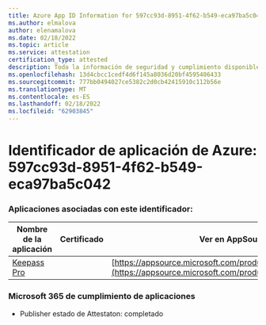 ```yaml
---
title: Azure App ID Information for 597cc93d-8951-4f62-b549-eca97ba5c042
ms.author: elmalova
author: elenamalova
ms.date: 02/18/2022
ms.topic: article
ms.service: attestation
certification_type: attested
description: Toda la información de seguridad y cumplimiento disponible para 597cc93d-8951-4f62-b549-eca97ba5c042.
ms.openlocfilehash: 13d4cbcc1cedf4d6f145a8036d20bf4595406433
ms.sourcegitcommit: 777bb0494027ce5382c2d0cb42415910c112b56e
ms.translationtype: MT
ms.contentlocale: es-ES
ms.lasthandoff: 02/18/2022
ms.locfileid: "62903845"
---
```

# <a name="azure-app-id-597cc93d-8951-4f62-b549-eca97ba5c042"></a>Identificador de aplicación de Azure: 597cc93d-8951-4f62-b549-eca97ba5c042


### <a name="apps-associated-with-this-id"></a>Aplicaciones asociadas con este identificador:
| **Nombre de la aplicación** | **Certificado** | **Ver en AppSource** |
|--------------|---------------|-----------------------|
| [Keepass Pro](https://docs.microsoft.com/microsoft-365-app-certification/forward/WA200003336) |  | [https://appsource.microsoft.com/product/office/WA200003336](https://appsource.microsoft.com/product/office/WA200003336) |

### <a name="microsoft-365-app-compliance-status"></a>Microsoft 365 de cumplimiento de aplicaciones
- Publisher estado de Attestaton: completado
